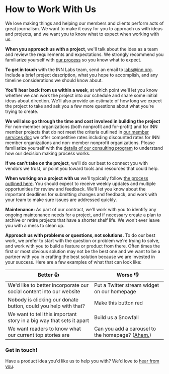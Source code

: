 # How to Work With Us

We love making things and helping our members and clients perform acts of great journalism. We want to make it easy for you to approach us with ideas and projects, and we want you to know what to expect when working with us.

**When you approach us with a project**, we'll talk about the idea as a team and review the requirements and expectations. We strongly recommend you familiarize yourself with [our process](/how-we-work/process.md) so you know what to expect. 

**To get in touch** with the INN Labs team, send an email to [labs@inn.org](mailto:labs@inn.org). Include a brief project description, what you hope to accomplish, and any timeline considerations we should know about.

**You'll hear back from us within a week**, at which point we'll let you know whether we can work the project into our schedule and share some initial ideas about direction. We'll also provide an estimate of how long we expect the project to take and ask you a few more questions about what you're trying to create.

**We will also go through the time and cost involved in building the project** For non-member organizations (both nonprofit and for-profit) and for INN member projects that do not meet the criteria outlined in [our member services doc](member-services.md) we offer competitive rates including discounted rates for INN member organizations and non-member nonprofit organizations. Please familiarize yourself with the [details of our consulting program](/how-to-work-with-us/consulting) to understand how our decision making process works.

**If we can't take on the project**, we'll do our best to connect you with vendors we trust, or point you toward tools and resources that could help.

**When working on a project with us** we'll typically follow [the process outlined here](/how-we-work/process.md). You should expect to receive weekly updates and multiple opportunities for review and feedback. We'll let you know about the important deadlines for submitting changes and feedback, and work with your team to make sure issues are addressed quickly.

**Maintenance:** As part of our contract, we'll work with you to identify any ongoing maintenance needs for a project, and if necessary create a plan to archive or retire projects that have a shorter shelf life. We won't ever leave you with a mess to clean up.

**Approach us with problems or questions, not solutions.** To do our best work, we prefer to start with the question or problem we're trying to solve, and work with you to build a feature or product from there. Often times the first or most obvious solution may not be the best one and we want to be a partner with you in crafting the best solution because we are invested in your success. Here are a few examples of what that can look like:
  

Better :thumbsup: | Worse :thumbsdown:    |
------------      | ------------- | 
We'd like to better incorporate our social content into our website | Put a Twitter stream widget on our homepage | 
Nobody is clicking our donate button, could you help with that? | Make this button red  | 
We want to tell this important story in a big way that sets it apart | Build us a Snowfall  | 
We want readers to know what our current top stories are     | Can you add a carousel to the homepage? ([Ahem.](http://shouldiuseacarousel.com/))  | 

### Get in touch!
Have a product idea you'd like us to help you with? We'd love to [hear from you](mailto:labs@inn.org).
